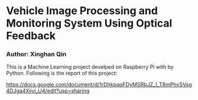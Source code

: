 # Vehicle Image Processing and Monitoring System Using Optical Feedback

### Author: Xinghan Qin

This is a Machine Learning project develped on Raspberry Pi with by Python. Following is the report of this project:

https://docs.google.com/document/d/1rDhkpqqFDyMSRbJZ_I_T8mPhvSVsg4DJga4Xiiyi_U4/edit?usp=sharing

